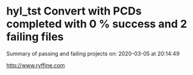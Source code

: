 # hyl_tst Convert with PCDs completed with 0 % success and 2 failing files

Summary of passing and failing projects on: 2020-03-05 at 20:14:49

http://www.ryffine.com
